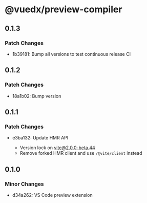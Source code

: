 # @vuedx/preview-compiler

## 0.1.3

### Patch Changes

- 1b39181: Bump all versions to test continuous release CI

## 0.1.2

### Patch Changes

- 18a1b02: Bump version

## 0.1.1

### Patch Changes

- e3ba132: Update HMR API

  - Version lock on vite@2.0.0-beta.44
  - Remove forked HMR client and use `/@vite/client` instead

## 0.1.0

### Minor Changes

- d34a262: VS Code preview extension

